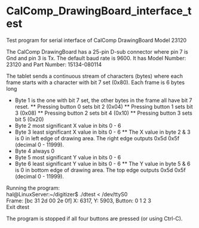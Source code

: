 # CalComp_DrawingBoard_interface_test
Test program for serial interface of CalComp DrawingBoard Model 23120

The CalComp DrawingBoard has a 25-pin D-sub connector where pin 7 is Gnd and pin 3 is Tx.
The default baud rate is 9600.
It has Model Number: 23120 and Part Number: 15134-080114

The tablet sends a continuous stream of characters (bytes) where each frame starts with a character with bit 7 set (0x80).
Each frame is 6 bytes long
* Byte 1 is the one with bit 7 set, the other bytes in the frame all have bit 7 reset.
** Pressing button 0 sets bit 2 (0x04)
** Pressing button 1 sets bit 3 (0x08)
** Pressing button 2 sets bit 4 (0x10)
** Pressing button 3 sets bit 5 (0x20)
* Byte 2 most significant X value in bits 0 - 6
* Byte 3 least significant X value in bits 0 - 6
** The X value in byte 2 & 3 is 0 in left edge of drawing area. The right edge outputs 0x5d 0x5f (decimal 0 - 11999).
* Byte 4 always 0
* Byte 5 most significant Y value in bits 0 - 6
* Byte 6 least significant Y value in bits 0 - 6
** The Y value in byte 5 & 6 is 0 in bottom edge of drawing area. The top edge outputs 0x5d 0x5f (decimal 0 - 11999).

Running the program:<br>
hal@LinuxServer:~/digitizer$ ./dtest < /dev/ttyS0<br>
Frame: [bc 31 2d 00 2e 0f]  X:  6317, Y:  5903, Button: 0 1 2 3 <br>
Exit dtest<br>

The program is stopped if all four buttons are pressed (or using Ctrl-C).
